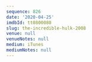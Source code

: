 ```yaml
---
sequence: 826
date: '2020-04-25'
imdbId: tt0800080
slug: the-incredible-hulk-2008
venue: null
venueNotes: null
medium: iTunes
mediumNotes: null
---
```


